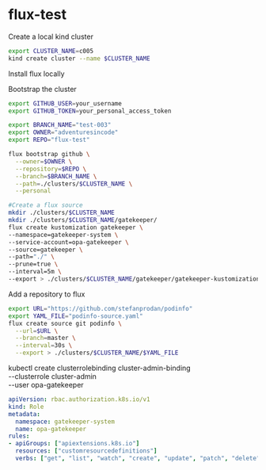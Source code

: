 # flux-test

Create a local kind cluster
```sh
export CLUSTER_NAME=c005
kind create cluster --name $CLUSTER_NAME
```
Install flux locally

Bootstrap the cluster
```sh
export GITHUB_USER=your_username
export GITHUB_TOKEN=your_personal_access_token

export BRANCH_NAME="test-003"
export OWNER="adventuresincode"
export REPO="flux-test"

flux bootstrap github \
  --owner=$OWNER \
  --repository=$REPO \
  --branch=$BRANCH_NAME \
  --path=./clusters/$CLUSTER_NAME \
  --personal

```
```sh
#Create a flux source 
mkdir ./clusters/$CLUSTER_NAME
mkdir ./clusters/$CLUSTER_NAME/gatekeeper/
flux create kustomization gatekeeper \
--namespace=gatekeeper-system \
--service-account=opa-gatekeeper \
--source=gatekeeper \
--path="./" \
--prune=true \
--interval=5m \
--export > ./clusters/$CLUSTER_NAME/gatekeeper/gatekeeper-kustomization.yaml
```

Add a repository to flux
```sh
export URL="https://github.com/stefanprodan/podinfo"
export YAML_FILE="podinfo-source.yaml"
flux create source git podinfo \
  --url=$URL \
  --branch=master \
  --interval=30s \
  --export > ./clusters/$CLUSTER_NAME/$YAML_FILE
  ```


  kubectl create clusterrolebinding cluster-admin-binding \
    --clusterrole cluster-admin \
    --user opa-gatekeeper

```yaml
apiVersion: rbac.authorization.k8s.io/v1
kind: Role
metadata:
  namespace: gatekeeper-system
  name: opa-gatekeeper
rules:
- apiGroups: ["apiextensions.k8s.io"] 
  resources: ["customresourcedefinitions"]
  verbs: ["get", "list", "watch", "create", "update", "patch", "delete"]
```  